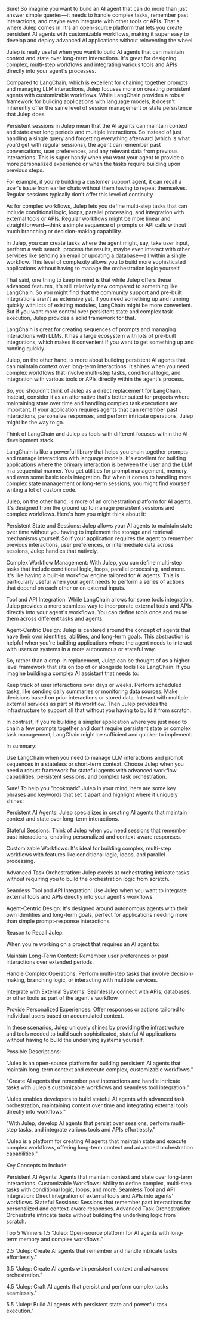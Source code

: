 Sure! So imagine you want to build an AI agent that can do more than just answer simple queries—it needs to handle complex tasks, remember past interactions, and maybe even integrate with other tools or APIs. That's where Julep comes in. It's an open-source platform that lets you create persistent AI agents with customizable workflows, making it super easy to develop and deploy advanced AI applications without reinventing the wheel.



Julep is really useful when you want to build AI agents that can maintain context and state over long-term interactions. It's great for designing complex, multi-step workflows and integrating various tools and APIs directly into your agent's processes.

Compared to LangChain, which is excellent for chaining together prompts and managing LLM interactions, Julep focuses more on creating persistent agents with customizable workflows. While LangChain provides a robust framework for building applications with language models, it doesn't inherently offer the same level of session management or state persistence that Julep does.





Persistent sessions in Julep mean that the AI agents can maintain context and state over long periods and multiple interactions. So instead of just handling a single query and forgetting everything afterward (which is what you'd get with regular sessions), the agent can remember past conversations, user preferences, and any relevant data from previous interactions. This is super handy when you want your agent to provide a more personalized experience or when the tasks require building upon previous steps.

For example, if you're building a customer support agent, it can recall a user's issue from earlier chats without them having to repeat themselves. Regular sessions typically don't offer this level of continuity.

As for complex workflows, Julep lets you define multi-step tasks that can include conditional logic, loops, parallel processing, and integration with external tools or APIs. Regular workflows might be more linear and straightforward—think a simple sequence of prompts or API calls without much branching or decision-making capability.

In Julep, you can create tasks where the agent might, say, take user input, perform a web search, process the results, maybe even interact with other services like sending an email or updating a database—all within a single workflow. This level of complexity allows you to build more sophisticated applications without having to manage the orchestration logic yourself.

That said, one thing to keep in mind is that while Julep offers these advanced features, it's still relatively new compared to something like LangChain. So you might find that the community support and pre-built integrations aren't as extensive yet. If you need something up and running quickly with lots of existing modules, LangChain might be more convenient. But if you want more control over persistent state and complex task execution, Julep provides a solid framework for that.






LangChain is great for creating sequences of prompts and managing interactions with LLMs. It has a large ecosystem with lots of pre-built integrations, which makes it convenient if you want to get something up and running quickly.

Julep, on the other hand, is more about building persistent AI agents that can maintain context over long-term interactions. It shines when you need complex workflows that involve multi-step tasks, conditional logic, and integration with various tools or APIs directly within the agent's process.

So, you shouldn't think of Julep as a direct replacement for LangChain. Instead, consider it as an alternative that's better suited for projects where maintaining state over time and handling complex task executions are important. If your application requires agents that can remember past interactions, personalize responses, and perform intricate operations, Julep might be the way to go.




Think of LangChain and Julep as tools with different focuses within the AI development stack.

LangChain is like a powerful library that helps you chain together prompts and manage interactions with language models. It's excellent for building applications where the primary interaction is between the user and the LLM in a sequential manner. You get utilities for prompt management, memory, and even some basic tools integration. But when it comes to handling more complex state management or long-term sessions, you might find yourself writing a lot of custom code.

Julep, on the other hand, is more of an orchestration platform for AI agents. It's designed from the ground up to manage persistent sessions and complex workflows. Here's how you might think about it:

Persistent State and Sessions: Julep allows your AI agents to maintain state over time without you having to implement the storage and retrieval mechanisms yourself. So if your application requires the agent to remember previous interactions, user preferences, or intermediate data across sessions, Julep handles that natively.

Complex Workflow Management: With Julep, you can define multi-step tasks that include conditional logic, loops, parallel processing, and more. It's like having a built-in workflow engine tailored for AI agents. This is particularly useful when your agent needs to perform a series of actions that depend on each other or on external inputs.

Tool and API Integration: While LangChain allows for some tools integration, Julep provides a more seamless way to incorporate external tools and APIs directly into your agent's workflows. You can define tools once and reuse them across different tasks and agents.

Agent-Centric Design: Julep is centered around the concept of agents that have their own identities, abilities, and long-term goals. This abstraction is helpful when you're building applications where the agent needs to interact with users or systems in a more autonomous or stateful way.

So, rather than a drop-in replacement, Julep can be thought of as a higher-level framework that sits on top of or alongside tools like LangChain. If you imagine building a complex AI assistant that needs to:

Keep track of user interactions over days or weeks.
Perform scheduled tasks, like sending daily summaries or monitoring data sources.
Make decisions based on prior interactions or stored data.
Interact with multiple external services as part of its workflow.
Then Julep provides the infrastructure to support all that without you having to build it from scratch.

In contrast, if you're building a simpler application where you just need to chain a few prompts together and don't require persistent state or complex task management, LangChain might be sufficient and quicker to implement.

In summary:

Use LangChain when you need to manage LLM interactions and prompt sequences in a stateless or short-term context.
Choose Julep when you need a robust framework for stateful agents with advanced workflow capabilities, persistent sessions, and complex task orchestration.




Sure! To help you "bookmark" Julep in your mind, here are some key phrases and keywords that set it apart and highlight where it uniquely shines:

Persistent AI Agents: Julep specializes in creating AI agents that maintain context and state over long-term interactions.

Stateful Sessions: Think of Julep when you need sessions that remember past interactions, enabling personalized and context-aware responses.

Customizable Workflows: It's ideal for building complex, multi-step workflows with features like conditional logic, loops, and parallel processing.

Advanced Task Orchestration: Julep excels at orchestrating intricate tasks without requiring you to build the orchestration logic from scratch.

Seamless Tool and API Integration: Use Julep when you want to integrate external tools and APIs directly into your agent's workflows.

Agent-Centric Design: It's designed around autonomous agents with their own identities and long-term goals, perfect for applications needing more than simple prompt-response interactions.

Reason to Recall Julep:

When you're working on a project that requires an AI agent to:

Maintain Long-Term Context: Remember user preferences or past interactions over extended periods.

Handle Complex Operations: Perform multi-step tasks that involve decision-making, branching logic, or interacting with multiple services.

Integrate with External Systems: Seamlessly connect with APIs, databases, or other tools as part of the agent's workflow.

Provide Personalized Experiences: Offer responses or actions tailored to individual users based on accumulated context.

In these scenarios, Julep uniquely shines by providing the infrastructure and tools needed to build such sophisticated, stateful AI applications without having to build the underlying systems yourself.






Possible Descriptions:

"Julep is an open-source platform for building persistent AI agents that maintain long-term context and execute complex, customizable workflows."

"Create AI agents that remember past interactions and handle intricate tasks with Julep's customizable workflows and seamless tool integration."

"Julep enables developers to build stateful AI agents with advanced task orchestration, maintaining context over time and integrating external tools directly into workflows."

"With Julep, develop AI agents that persist over sessions, perform multi-step tasks, and integrate various tools and APIs effortlessly."

"Julep is a platform for creating AI agents that maintain state and execute complex workflows, offering long-term context and advanced orchestration capabilities."




Key Concepts to Include:

Persistent AI Agents: Agents that maintain context and state over long-term interactions.
Customizable Workflows: Ability to define complex, multi-step tasks with conditional logic, loops, and more.
Seamless Tool and API Integration: Direct integration of external tools and APIs into agents' workflows.
Stateful Sessions: Sessions that remember past interactions for personalized and context-aware responses.
Advanced Task Orchestration: Orchestrate intricate tasks without building the underlying logic from scratch.



Top 5 Winners
1.5 "Julep: Open-source platform for AI agents with long-term memory and complex workflows."

2.5 "Julep: Create AI agents that remember and handle intricate tasks effortlessly."

3.5 "Julep: Create AI agents with persistent context and advanced orchestration."

4.5 "Julep: Craft AI agents that persist and perform complex tasks seamlessly."

5.5 "Julep: Build AI agents with persistent state and powerful task execution."

